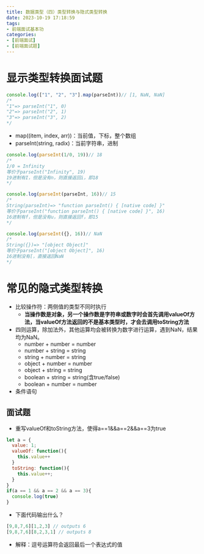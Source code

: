 ```yaml
---
title: 数据类型（四）类型转换与隐式类型转换
date: 2023-10-19 17:18:59
tags:
- 前端面试基本功
categories:
- [前端面试]
- [前端面试题]
---
```


# 显示类型转换面试题

```js
console.log(["1", "2", "3"].map(parseInt))// [1, NaN, NaN]
/*
"1"=> parseInt("1", 0)
"2"=> parseInt("2", 1)
"3"=> parseInt("3", 2)
*/
```
* map((item, index, arr))：当前值，下标，整个数组
* parseInt(string, radix)：当前字符串，进制
  
```js
console.log(parseInt(1/0, 19))// 18
/*
1/0 = Infinity
等价于parseInt("Infinity", 19)
19进制有I，但是没有n，则直接返回i，即18
*/
```
```js
console.log(parseInt(parseInt, 16))// 15
/*
String(parseInt)=> "function parseInt() { [native code] }"
等价于parseInt("function parseInt() { [native code] }", 16)
16进制有f，但是没有u，则直接返回f，即15
*/
```
```js
console.log(parseInt({}, 16))// NaN
/*
String({})=> "[object Object]"
等价于parseInt("[object Object]", 16)
16进制没有[，直接返回NaN
*/
```

# 常见的隐式类型转换

* 比较操作符：两侧值的类型不同时执行
  * **当操作数是对象，另一个操作数是字符串或数字时会首先调用valueOf方法，当valueOf方法返回的不是基本类型时，才会去调用toString方法**
* 四则运算，除加法外，其他运算均会被转换为数字进行运算，遇到NaN，结果均为NaN。
  * number + number = number
  * number + string = string
  * string + number = string
  * object + number = number
  * object + string = string
  * boolean + string = string(含true/false)
  * boolean + number = number
* 条件语句

## 面试题

* 重写valueOf和toString方法，使得a==1&&a==2&&a==3为true
  
```js
let a = {
  value: 1;
  valueOf: function(){
    this.value++
  }
  toString: function(){
    this.value++;
  }
}
if(a == 1 && a == 2 && a == 3){
  console.log(true)
}
```

* 下面代码输出什么？

```js
[9,8,7,6][1,2,3] // outputs 6
[9,8,7,6][8,2,3,1] // outputs 8
```
* 解释：逗号运算符会返回最后一个表达式的值

